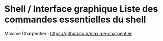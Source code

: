 # Shell / Interface graphique Liste des commandes essentielles du shell

Maxime Charpentier : https://github.com/maxime-charpentier